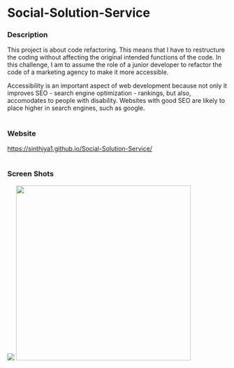 # Social-Solution-Service

### Description

This project is about code refactoring. This means that I have to restructure the coding without affecting the original intended functions of the code. In this challenge, I am to assume the role of a junior developer to refactor the code of a marketing agency to make it more accessible.

Accessibility is an important aspect of web development because not only it improves SEO - search engine optimization - rankings, but also, accomodates to people with disability. Websites with good SEO are likely to place higher in search engines, such as google.
# 
### Website 

https://sinthiya1.github.io/Social-Solution-Service/

#
### Screen Shots

![](images/filename%2001-html-css-git-challenge-demo.png)
<img src="01-html-css-git-challenge-demo.png" width="400px">

